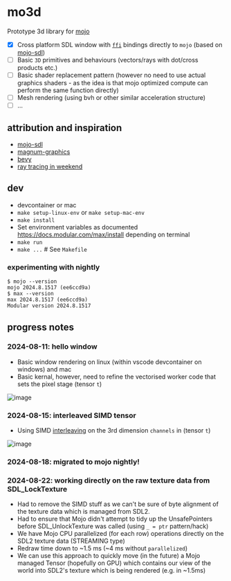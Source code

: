 # mo3d
Prototype 3d library for [mojo](https://docs.modular.com/mojo/manual/)
- [x] Cross platform SDL window with [`ffi`](https://docs.modular.com/mojo/stdlib/sys/ffi/) bindings directly to `mojo` (based on [mojo-sdl](https://github.com/msteele/mojo-sdl/))
- [ ] Basic `3D` primitives and behaviours (vectors/rays with dot/cross products etc.)
- [ ] Basic shader replacement pattern (however no need to use actual graphics shaders - as the idea is that mojo optimized compute can perform the same function directly)
- [ ] Mesh rendering (using bvh or other similar acceleration structure)
- [ ] ...

## attribution and inspiration
- [mojo-sdl](https://github.com/msteele/mojo-sdl/)
- [magnum-graphics](https://magnum.graphics/)
- [bevy](https://bevyengine.org/)
- [ray tracing in weekend](https://raytracing.github.io/books/RayTracingInOneWeekend.html)

## dev
- devcontainer or mac
- `make setup-linux-env` or `make setup-mac-env`
- `make install`
- Set environment variables as documented https://docs.modular.com/max/install depending on terminal
- `make run`
- `make ...` # See `Makefile`

### experimenting with nightly
```
$ mojo --version
mojo 2024.8.1517 (ee6ccd9a)
$ max --version
max 2024.8.1517 (ee6ccd9a)
Modular version 2024.8.1517
```


## progress notes
### 2024-08-11: hello window
- Basic window rendering on linux (within vscode devcontainer on windows) and mac
- Basic kernal, however, need to refine the vectorised worker code that sets the pixel stage (tensor `t`)

![image](https://github.com/user-attachments/assets/13f3c360-2ba6-441a-aebf-ed7507e45c3b)

### 2024-08-15: interleaved SIMD tensor
- Using SIMD [interleaving](https://docs.modular.com/mojo/stdlib/builtin/simd/SIMD#interleave) on the 3rd dimension `channels` in (tensor `t`)

![image](https://github.com/user-attachments/assets/88cdf3c8-0241-4cf0-bea5-0015fb4795b7)

### 2024-08-18: migrated to mojo nightly!
### 2024-08-22: working directly on the raw texture data from SDL_LockTexture
- Had to remove the SIMD stuff as we can't be sure of byte alignment of the texture data which is managed from SDL2.
- Had to ensure that Mojo didn't attempt to tidy up the UnsafePointers before SDL_UnlockTexture was called (using `_ = ptr` pattern/hack)
- We have Mojo CPU parallelized (for each row) operations directly on the SDL2 texture data (STREAMING type)
- Redraw time down to ~1.5 ms (~4 ms without `parallelized`)
- We can use this approach to quickly move (in the future) a Mojo managed Tensor (hopefully on GPU) which contains our view of the world into SDL2's texture which is being rendered (e.g. in ~1.5ms)
